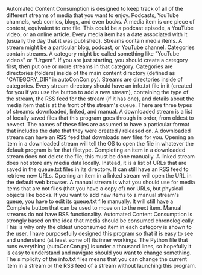 Automated Content Consumption is designed to keep track of all of the different streams of media that you want to enjoy. Podcasts, YouTube channels, web comics, blogs, and even books.
A media item is one piece of content, equivalent to one file. This could be a podcast episode, a YouTube video, or an online article. Every media item has a date associated with it (usually the day that it was published). Streams contain media items. A stream might be a particular blog, podcast, or YouTube channel. Categories contain streams. A category might be called something like "YouTube videos" or "Urgent". If you are just starting, you should create a category first, then put one or more streams in that category.
Categories are directories (folders) inside of the main content directory (defined as "CATEGORY\_DIR" in autoConCon.py). Streams are directories inside of categories. Every stream directory should have an info.txt file in it (created for you if you use the button to add a new stream), containing the type of the stream, the RSS feed for the stream (if it has one), and details about the media item that is at the front of the stream's queue.
There are three types of streams: downloaded, linked, and manual.
A downloaded stream is a list of locally saved files that this program goes through in order, from oldest to newest. The names of these files are assumed to have a particular format that includes the date that they were created / released on. A downloaded stream can have an RSS feed that downloads new files for you. Opening an item in a downloaded stream will tell the OS to open the file in whatever the default program is for that filetype. Completing an item in a downloaded stream does not delete the file; this must be done manually.
A linked stream does not store any media data locally. Instead, it is a list of URLs that are saved in the queue.txt files in its directory. It can still have an RSS feed to retrieve new URLs. Opening an item in a linked stream will open the URL in the default web browser.
A manual stream is what you should use for media items that are not files (that you have a copy of) nor URLs, but physical objects like books. If you want to add new items to a manual stream\'s queue, you have to edit its queue.txt file manually. It will still have a Complete button that can be used to move on to the next item. Manual streams do not have RSS functionality.
Automated Content Consumption is strongly based on the idea that media should be consumed chronologically. This is why only the oldest unconsumed item in each category is shown to the user. 
I have purposefully designed this program so that it is easy to see and understand (at least some of) its inner workings. The Python file that runs everything (autoConCon.py) is under a thousand lines, so hopefully it is easy to understand and navigate should you want to change something. The simplicity of the info.txt files means that you can change the current item in a stream or the RSS feed of a stream without launching this program.
